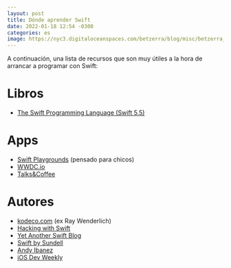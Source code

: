 ```yaml
---
layout: post
title: Dónde aprender Swift
date: 2022-01-18 12:54 -0300
categories: es
image: https://nyc3.digitaloceanspaces.com/betzerra/blog/misc/betzerra_post_swift.png
---
```


A continuación, una lista de recursos que son muy útiles a la hora de arrancar a programar con Swift:

# Libros
- [The Swift Programming Language (Swift 5.5)](https://books.apple.com/us/book/the-swift-programming-language-swift-5-5/id881256329)

# Apps
- [Swift Playgrounds](https://www.apple.com/swift/playgrounds/) (pensado para chicos)
- [WWDC.io](https://wwdc.io)
- [Talks&Coffee](https://apps.apple.com/es/app/talks-coffee/id1466240063)

# Autores
- [kodeco.com](https://www.kodeco.com) (ex Ray Wenderlich)
- [Hacking with Swift](https://www.hackingwithswift.com)
- [Yet Another Swift Blog](https://www.vadimbulavin.com)
- [Swift by Sundell](https://swiftbysundell.com)
- [Andy Ibanez](https://www.andyibanez.com)
- [iOS Dev Weekly](https://iosdevweekly.com)
